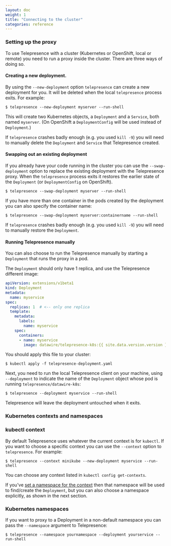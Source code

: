 ```yaml
---
layout: doc
weight: 1
title: "Connecting to the cluster"
categories: reference
---
```


### Setting up the proxy

To use Telepresence with a cluster (Kubernetes or OpenShift, local or remote) you need to run a proxy inside the cluster.
There are three ways of doing so.

#### Creating a new deployment.

By using the `--new-deployment` option `telepresence` can create a new deployment for you.
It will be deleted when the local `telepresence` process exits.
For example:

```console
$ telepresence --new-deployment myserver --run-shell
```

This will create two Kubernetes objects, a `Deployment` and a `Service`, both named `myserver`.
(On OpenShift a `DeploymentConfig` will be used instead of `Deployment`.)

If `telepresence` crashes badly enough (e.g. you used `kill -9`) you will need to manually delete the `Deployment` and `Service` that Telepresence created.

#### Swapping out an existing deployment

If you already have your code running in the cluster you can use the `--swap-deployment` option to replace the existing deployment with the Telepresence proxy.
When the `telepresence` process exits it restores the earlier state of the `Deployment` (or `DeploymentConfig` on OpenShift).

```console
$ telepresence --swap-deployment myserver --run-shell
```

If you have more than one container in the pods created by the deployment you can also specify the container name:

```console
$ telepresence --swap-deployment myserver:containername --run-shell
```

If `telepresence` crashes badly enough (e.g. you used `kill -9`) you will need to manually restore the `Deployment`.


#### Running Telepresence manually

You can also choose to run the Telepresence manually by starting a `Deployment` that runs the proxy in a pod.

The `Deployment` should only have 1 replica, and use the Telepresence different image:

```yaml
apiVersion: extensions/v1beta1
kind: Deployment
metadata:
  name: myservice
spec:
  replicas: 1  # <-- only one replica
  template:
    metadata:
      labels:
        name: myservice
    spec:
      containers:
      - name: myservice
        image: datawire/telepresence-k8s:{{ site.data.version.version }}  # <-- new image
```

You should apply this file to your cluster:

```console
$ kubectl apply -f telepresence-deployment.yaml
```

Next, you need to run the local Telepresence client on your machine, using `--deployment` to indicate the name of the `Deployment` object whose pod is running `telepresence/datawire-k8s`:

```console
$ telepresence --deployment myservice --run-shell
```

Telepresence will leave the deployment untouched when it exits.


### Kubernetes contexts and namespaces

### kubectl context

By default Telepresence uses whatever the current context is for `kubectl`.
If you want to choose a specific context you can use the `--context` option to `telepresence`.
For example:

```console
$ telepresence --context minikube --new-deployment myservice --run-shell
```

You can choose any context listed in `kubectl config get-contexts`.

If you've [set a namespace for the context](https://kubernetes.io/docs/concepts/overview/working-with-objects/namespaces/#setting-the-namespace-preference) then that namespace will be used to find/create the `Deployment`, but you can also choose a namespace explicitly, as shown in the next section.

### Kubernetes namespaces

If you want to proxy to a Deployment in a non-default namespace you can pass the `--namespace` argument to Telepresence:

```console
$ telepresence --namespace yournamespace --deployment yourservice --run-shell
```
